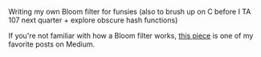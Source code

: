 Writing my own Bloom filter for funsies (also to brush up on C before I TA 107 next quarter + explore obscure hash functions)

If you're not familiar with how a Bloom filter works, [this piece](https://blog.medium.com/what-are-bloom-filters-1ec2a50c68ff#.7fdsdtukq) is one of my favorite posts on Medium.